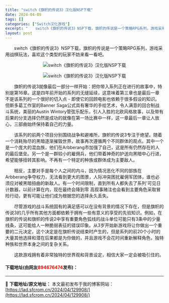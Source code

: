 ```yaml
---
title: "switch《旗帜的传说3》汉化版NSP下载"
date: 2024-04-05
tags: []
categories: ["Switch汉化游戏"]
excerpt: "　　switch《旗帜的传说3》NSP下载，旗帜的传说是一个策略RPG系列，游戏采用战棋玩法，喜欢这个类型的玩家不妨来看一看吧。 　　旗帜的传说3就像最后一部分一样开始：把你带入系列正在进行的故事中，特别是第16章。这是四年前开始的系列的无缝延续，这意味着第三章也是最后一章不是该系列的一个很好的切入&hellip;"
layout: post
---
```


 <p>　　switch《旗帜的传说3》NSP下载，旗帜的传说是一个策略RPG系列，游戏采用战棋玩法，喜欢这个类型的玩家不妨来看一看吧。</p> <p align="center"><img align="" border="0" src="https://lad.sfcrom.cn/wp-content/uploads/2024/04/20240404_660ecf28b37ae.webp" alt="switch《旗帜的传说3》汉化版NSP下载" /></p> <p align="center"><img align="" border="0" src="https://lad.sfcrom.cn/wp-content/uploads/2024/04/20240404_660ecf2919984.webp" alt="switch《旗帜的传说3》汉化版NSP下载" /></p> <p>　　旗帜的传说3就像最后一部分一样开始：把你带入系列正在进行的故事中，特别是第16章。这是四年前开始的系列的无缝延续，这意味着第三章也是最后一章不是该系列的一个很好的切入点 - 即使它的回顾电影也依赖于很多假设的知识。但斯多葛工作室的Banner Saga公式具有奢华的手绘艺术，令人满意的回合制战斗系统，美丽的Austin Wintory管弦乐配乐，引人入胜的北欧风格故事，以及带有后果的分支选择仍然是成功的就像在第一场比赛中一样，这一章最后一章让人放心，三部曲始终保持着自己的力量。</p> <p>　　该系列的前两个项目分别围绕战争和避难所，旗帜的传说3专注于绝望。随着一个消耗殆尽的黑暗逐渐摧毁世界，故事再次遵循两个不同群体的观点。其中一个是一个庞大的混血族，他们在Arbberang市加强了自己，这是所有仍然存在的人的最后堡垒。另一个是一群较小的雇佣兵，他们带着神奇的护送向黑暗中心行进，希望能够扭转其影响。不再有一个特定的种族或群体成为主要敌人。</p> <p>　　相反，主要对手是每个人之间的内斗，因为情况恶化不同的部族在Arbberang争夺权力，无法看到更大的图景，人际冲突困扰雇佣军团体，谁也必须应对被黑暗扭曲的新敌人。有一个时间限制，直到所有人都失去了系列&#39;可见日计数器，以前计算在内，现在最终会降到零 高叙事赌注也会看到主要角色采取冒险行动，更有可能让他们成为根据您的选择永久丢失。</p> <p>　　尽管游戏的战斗系统固有的满足感可以在没有背景的情况下存在，但是旗帜的传说3的几乎所有其他方面都依赖于拥有一些有意义的享受的先验知识。例如，在旗帜的传说和旗帜的传说2中享有重要角色弧线的战斗单位可能只有3条中的少量线条，这可能给人一种脆弱表征的错误印象。从3岁开始新游戏将让你做出一个重要的二元决定，这个决定是在旗帜传说结束时产生的，但是系列的前20个小时的大量其他选择和潜在后果都是为你做的，并且游戏不会花时间重新解释角色，独特种族和世界本身之间的复杂关系。</p> <p>　　这款游戏拥有着非常独特的世界观和背景设定，相信大家一定会被吸引住的。</p> <p><h4>下载地址(由网友<font color="red">894676474</font>发布)：</h4></p> 

---
📖 **下载地址/原文地址：** 本文最初发布于我的博客网站：[https://lad.sfcrom.cn/2024/04/129908/](https://lad.sfcrom.cn/2024/04/129908/)
